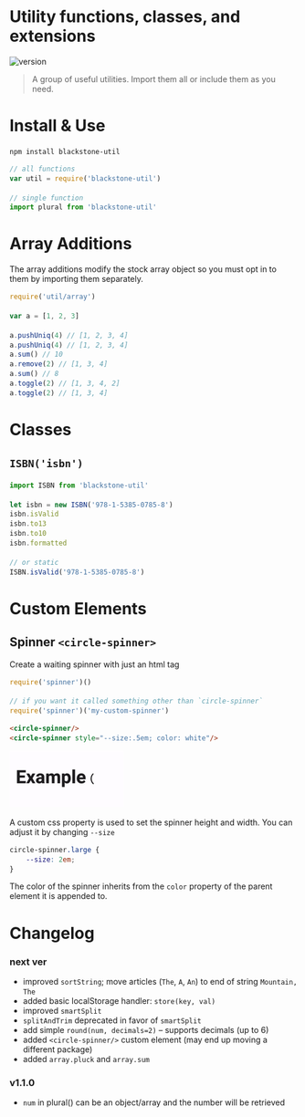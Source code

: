 Utility functions, classes, and extensions
============================================

![version](https://img.shields.io/badge/Version-1.0-blue.svg)

> A group of useful utilities. Import them all or include them as you need.

# Install & Use 

`npm install blackstone-util`

```js
// all functions
var util = require('blackstone-util')

// single function
import plural from 'blackstone-util'
```

# Array Additions

The array additions modify the stock array object so you must opt in to them by importing them separately.

```js
require('util/array')

var a = [1, 2, 3]

a.pushUniq(4) // [1, 2, 3, 4]
a.pushUniq(4) // [1, 2, 3, 4]
a.sum() // 10
a.remove(2) // [1, 3, 4]
a.sum() // 8
a.toggle(2) // [1, 3, 4, 2]
a.toggle(2) // [1, 3, 4]
```

# Classes

## `ISBN('isbn')`

```js
import ISBN from 'blackstone-util'

let isbn = new ISBN('978-1-5385-0785-8')
isbn.isValid
isbn.to13
isbn.to10 
isbn.formatted

// or static
ISBN.isValid('978-1-5385-0785-8')
```

# Custom Elements

## Spinner `<circle-spinner>`

Create a waiting spinner with just an html tag

```js
require('spinner')()

// if you want it called something other than `circle-spinner`
require('spinner')('my-custom-spinner')
```

```html
<circle-spinner/>
<circle-spinner style="--size:.5em; color: white"/>
```

![preview](./screenshots/spinner.gif)

A custom css property is used to set the spinner height and width. You can adjust
it by changing `--size`

```css
circle-spinner.large {
	--size: 2em;
}
```

The color of the spinner inherits from the `color` property of the parent element 
it is appended to.

# Changelog

### next ver
- improved `sortString`; move articles (`The`, `A`, `An`) to end of string `Mountain, The`
- added basic localStorage handler: `store(key, val)`
- improved `smartSplit`
- `splitAndTrim` deprecated in favor of `smartSplit`
- add simple `round(num, decimals=2)` – supports decimals (up to 6)
- added `<circle-spinner/>` custom element (may end up moving a different package)
- added `array.pluck` and `array.sum`

### v1.1.0
- `num` in plural() can be an object/array and the number will be retrieved